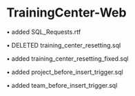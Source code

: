 # TrainingCenter-Web
• added SQL_Requests.rtf

• DELETED training_center_resetting.sql

• added training_center_resetting_fixed.sql

• added project_before_insert_trigger.sql

• added team_before_insert_trigger.sql

